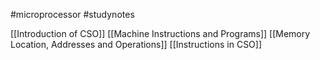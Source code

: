 #microprocessor #studynotes 

[[Introduction of CSO]]
[[Machine Instructions and Programs]]
[[Memory Location, Addresses and Operations]]
[[Instructions in CSO]]